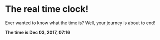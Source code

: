 # The real time clock!

Ever wanted to know what the time is? Well, your journey is about to end!

**The time is Dec 03, 2017, 07:16**